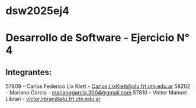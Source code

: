 # dsw2025ej4
# Desarrollo de Software - Ejercicio N° 4
## Integrantes: 
57809 - Carlos Federico Lix Klett - Carlos.LixKlett@alu.frt.utn.edu.ar
58202 - Mariano Garcia - marianogarcia.3004@gmail.com
57810 - Victor Manuel Libran - victor.libran@alu.frt.utn.edu.ar
